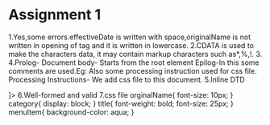 # Assignment 1

1.Yes,some errors.effectiveDate is written with space,originalName is not written in opening of tag and it is written in lowercase.
2.CDATA is used to make the characters data, it may contain markup characters such as*,%,!.
3.<!Anna Salas,N01517324>
4.Prolog-<?xml version="1.0" encoding="UTF-8" standalone="yes" ?>
Document body-<menuInfo> Starts from the root element
Epilog-In this some comments are used.Eg: <!-- heart healthy -->
	Also some processing instruction used for css file.
Processing Instructions- We add css file to this document.
5.Inline DTD
<!DOCTYPE menuInfo [
<!ELEMENT menuInfo (title,summary,effectiveDate,menu+)>
<!ELEMENT title (#PCDATA)>
<!ELEMENT summary (#PCDATA)>
<!ELEMENT effectiveDate (#PCDATA)>
<!ELEMENT menu (category,menuItem+)>
<!ELEMENT category (#PCDATA)>
<!ELEMENT menuItem (description,price,,itemName+)>
<!ELEMENT description (#PCDATA)>
<!ELEMENT price (#PCDATA)>
<!ELEMENT itemName (originalName,oldName*)>
<!ELEMENT originalName (#PCDATA)>
<!ELEMENT oldName (#PCDATA)>
]>
6.Well-formed and valid
7.css file
orginalName{
    font-size: 10px;
}
category{
    display: block;
}
title{
    font-weight: bold;
    font-size: 25px;
}
menuItem{
    background-color: aqua;
}

<!Name: Anna Salas
Student ID: N01517324>
